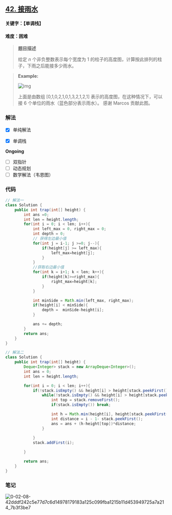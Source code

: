 ##  [42. 接雨水](https://leetcode-cn.com/problems/trapping-rain-water/)

#### 关键字：【单调栈】

#### 难度：困难

> **题目描述**
>
> 给定 *n* 个非负整数表示每个宽度为 1 的柱子的高度图，计算按此排列的柱子，下雨之后能接多少雨水。

> 
>
> **Example:**
>
> ![img](https://i.loli.net/2020/10/02/hXciSbC2Qz3tvUm.png)
>
> 上面是由数组 [0,1,0,2,1,0,1,3,2,1,2,1] 表示的高度图，在这种情况下，可以接 6 个单位的雨水（蓝色部分表示雨水）。 感谢 Marcos 贡献此图。
>




### 解法

- [x] 单纯解法
- [x] 单调栈



**Ongoing**

- [ ] 双指针
- [ ] 动态规划
- [ ] 数学解法（韦恩图）

### 代码

```java
// 解法一
class Solution {
    public int trap(int[] height) {
        int ans =0;
        int len = height.length;
        for(int i = 0; i < len; i++){
            int left_max = 0, right_max = 0;
            int depth = 0;
            // 获得左边最小值
            for(int j = i-1; j >=0; j--){
                if(height[j] >= left_max){
                    left_max=height[j];
                }
            }
            //获取右边最小值
            for(int k = i+1; k < len; k++){
                if(height[k]>=right_max){
                    right_max=height[k];
                }
            }

            int minSide = Math.min(left_max, right_max);
            if(height[i] < minSide){
                depth =  minSide-height[i];
            }

            ans += depth;
        }
        return ans;
    }
}
```

```java
// 解法二
class Solution {
    public int trap(int[] height) {
        Deque<Integer> stack = new ArrayDeque<Integer>();
        int ans = 0;
        int len = height.length;

        for(int i = 0; i < len; i++){
            if(!stack.isEmpty() && height[i] > height[stack.peekFirst()]){
                while(!stack.isEmpty() && height[i] > height[stack.peekFirst()]){
                    int top = stack.removeFirst();
                    if(stack.isEmpty()) break;

                    int h = Math.min(height[i], height[stack.peekFirst()]);
                    int distance = i - 1- stack.peekFirst();
                    ans = ans + (h-height[top])*distance;
                }
                
            }
            stack.addFirst(i);

        }

        return ans;
    }
}
```



### 笔记

![0-02-08-42dddf242c5e77d7c6d14978179183a125c099fba1215b11d453949725a7a214_7b3f3be7](https://i.loli.net/2020/10/02/jubJCxMhys3YePO.jpg)